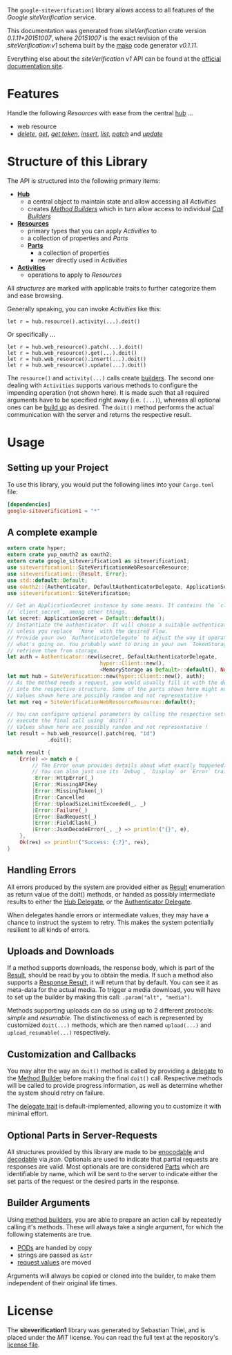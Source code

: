 <!---
DO NOT EDIT !
This file was generated automatically from 'src/mako/api/README.md.mako'
DO NOT EDIT !
-->
The `google-siteverification1` library allows access to all features of the *Google siteVerification* service.

This documentation was generated from *siteVerification* crate version *0.1.11+20151007*, where *20151007* is the exact revision of the *siteVerification:v1* schema built by the [mako](http://www.makotemplates.org/) code generator *v0.1.11*.

Everything else about the *siteVerification* *v1* API can be found at the
[official documentation site](https://developers.google.com/site-verification/).
# Features

Handle the following *Resources* with ease from the central [hub](http://byron.github.io/google-apis-rs/google_siteverification1/struct.SiteVerification.html) ... 

* web resource
 * [*delete*](http://byron.github.io/google-apis-rs/google_siteverification1/struct.WebResourceDeleteCall.html), [*get*](http://byron.github.io/google-apis-rs/google_siteverification1/struct.WebResourceGetCall.html), [*get token*](http://byron.github.io/google-apis-rs/google_siteverification1/struct.WebResourceGetTokenCall.html), [*insert*](http://byron.github.io/google-apis-rs/google_siteverification1/struct.WebResourceInsertCall.html), [*list*](http://byron.github.io/google-apis-rs/google_siteverification1/struct.WebResourceListCall.html), [*patch*](http://byron.github.io/google-apis-rs/google_siteverification1/struct.WebResourcePatchCall.html) and [*update*](http://byron.github.io/google-apis-rs/google_siteverification1/struct.WebResourceUpdateCall.html)




# Structure of this Library

The API is structured into the following primary items:

* **[Hub](http://byron.github.io/google-apis-rs/google_siteverification1/struct.SiteVerification.html)**
    * a central object to maintain state and allow accessing all *Activities*
    * creates [*Method Builders*](http://byron.github.io/google-apis-rs/google_siteverification1/trait.MethodsBuilder.html) which in turn
      allow access to individual [*Call Builders*](http://byron.github.io/google-apis-rs/google_siteverification1/trait.CallBuilder.html)
* **[Resources](http://byron.github.io/google-apis-rs/google_siteverification1/trait.Resource.html)**
    * primary types that you can apply *Activities* to
    * a collection of properties and *Parts*
    * **[Parts](http://byron.github.io/google-apis-rs/google_siteverification1/trait.Part.html)**
        * a collection of properties
        * never directly used in *Activities*
* **[Activities](http://byron.github.io/google-apis-rs/google_siteverification1/trait.CallBuilder.html)**
    * operations to apply to *Resources*

All *structures* are marked with applicable traits to further categorize them and ease browsing.

Generally speaking, you can invoke *Activities* like this:

```Rust,ignore
let r = hub.resource().activity(...).doit()
```

Or specifically ...

```ignore
let r = hub.web_resource().patch(...).doit()
let r = hub.web_resource().get(...).doit()
let r = hub.web_resource().insert(...).doit()
let r = hub.web_resource().update(...).doit()
```

The `resource()` and `activity(...)` calls create [builders][builder-pattern]. The second one dealing with `Activities` 
supports various methods to configure the impending operation (not shown here). It is made such that all required arguments have to be 
specified right away (i.e. `(...)`), whereas all optional ones can be [build up][builder-pattern] as desired.
The `doit()` method performs the actual communication with the server and returns the respective result.

# Usage

## Setting up your Project

To use this library, you would put the following lines into your `Cargo.toml` file:

```toml
[dependencies]
google-siteverification1 = "*"
```

## A complete example

```Rust
extern crate hyper;
extern crate yup_oauth2 as oauth2;
extern crate google_siteverification1 as siteverification1;
use siteverification1::SiteVerificationWebResourceResource;
use siteverification1::{Result, Error};
use std::default::Default;
use oauth2::{Authenticator, DefaultAuthenticatorDelegate, ApplicationSecret, MemoryStorage};
use siteverification1::SiteVerification;

// Get an ApplicationSecret instance by some means. It contains the `client_id` and 
// `client_secret`, among other things.
let secret: ApplicationSecret = Default::default();
// Instantiate the authenticator. It will choose a suitable authentication flow for you, 
// unless you replace  `None` with the desired Flow.
// Provide your own `AuthenticatorDelegate` to adjust the way it operates and get feedback about 
// what's going on. You probably want to bring in your own `TokenStorage` to persist tokens and
// retrieve them from storage.
let auth = Authenticator::new(&secret, DefaultAuthenticatorDelegate,
                              hyper::Client::new(),
                              <MemoryStorage as Default>::default(), None);
let mut hub = SiteVerification::new(hyper::Client::new(), auth);
// As the method needs a request, you would usually fill it with the desired information
// into the respective structure. Some of the parts shown here might not be applicable !
// Values shown here are possibly random and not representative !
let mut req = SiteVerificationWebResourceResource::default();

// You can configure optional parameters by calling the respective setters at will, and
// execute the final call using `doit()`.
// Values shown here are possibly random and not representative !
let result = hub.web_resource().patch(req, "id")
             .doit();

match result {
    Err(e) => match e {
        // The Error enum provides details about what exactly happened.
        // You can also just use its `Debug`, `Display` or `Error` traits
         Error::HttpError(_)
        |Error::MissingAPIKey
        |Error::MissingToken(_)
        |Error::Cancelled
        |Error::UploadSizeLimitExceeded(_, _)
        |Error::Failure(_)
        |Error::BadRequest(_)
        |Error::FieldClash(_)
        |Error::JsonDecodeError(_, _) => println!("{}", e),
    },
    Ok(res) => println!("Success: {:?}", res),
}

```
## Handling Errors

All errors produced by the system are provided either as [Result](http://byron.github.io/google-apis-rs/google_siteverification1/enum.Result.html) enumeration as return value of 
the doit() methods, or handed as possibly intermediate results to either the 
[Hub Delegate](http://byron.github.io/google-apis-rs/google_siteverification1/trait.Delegate.html), or the [Authenticator Delegate](http://byron.github.io/google-apis-rs/google_siteverification1/../yup-oauth2/trait.AuthenticatorDelegate.html).

When delegates handle errors or intermediate values, they may have a chance to instruct the system to retry. This 
makes the system potentially resilient to all kinds of errors.

## Uploads and Downloads
If a method supports downloads, the response body, which is part of the [Result](http://byron.github.io/google-apis-rs/google_siteverification1/enum.Result.html), should be
read by you to obtain the media.
If such a method also supports a [Response Result](http://byron.github.io/google-apis-rs/google_siteverification1/trait.ResponseResult.html), it will return that by default.
You can see it as meta-data for the actual media. To trigger a media download, you will have to set up the builder by making
this call: `.param("alt", "media")`.

Methods supporting uploads can do so using up to 2 different protocols: 
*simple* and *resumable*. The distinctiveness of each is represented by customized 
`doit(...)` methods, which are then named `upload(...)` and `upload_resumable(...)` respectively.

## Customization and Callbacks

You may alter the way an `doit()` method is called by providing a [delegate](http://byron.github.io/google-apis-rs/google_siteverification1/trait.Delegate.html) to the 
[Method Builder](http://byron.github.io/google-apis-rs/google_siteverification1/trait.CallBuilder.html) before making the final `doit()` call. 
Respective methods will be called to provide progress information, as well as determine whether the system should 
retry on failure.

The [delegate trait](http://byron.github.io/google-apis-rs/google_siteverification1/trait.Delegate.html) is default-implemented, allowing you to customize it with minimal effort.

## Optional Parts in Server-Requests

All structures provided by this library are made to be [enocodable](http://byron.github.io/google-apis-rs/google_siteverification1/trait.RequestValue.html) and 
[decodable](http://byron.github.io/google-apis-rs/google_siteverification1/trait.ResponseResult.html) via *json*. Optionals are used to indicate that partial requests are responses 
are valid.
Most optionals are are considered [Parts](http://byron.github.io/google-apis-rs/google_siteverification1/trait.Part.html) which are identifiable by name, which will be sent to 
the server to indicate either the set parts of the request or the desired parts in the response.

## Builder Arguments

Using [method builders](http://byron.github.io/google-apis-rs/google_siteverification1/trait.CallBuilder.html), you are able to prepare an action call by repeatedly calling it's methods.
These will always take a single argument, for which the following statements are true.

* [PODs][wiki-pod] are handed by copy
* strings are passed as `&str`
* [request values](http://byron.github.io/google-apis-rs/google_siteverification1/trait.RequestValue.html) are moved

Arguments will always be copied or cloned into the builder, to make them independent of their original life times.

[wiki-pod]: http://en.wikipedia.org/wiki/Plain_old_data_structure
[builder-pattern]: http://en.wikipedia.org/wiki/Builder_pattern
[google-go-api]: https://github.com/google/google-api-go-client

# License
The **siteverification1** library was generated by Sebastian Thiel, and is placed 
under the *MIT* license.
You can read the full text at the repository's [license file][repo-license].

[repo-license]: https://github.com/Byron/google-apis-rs/LICENSE.md
